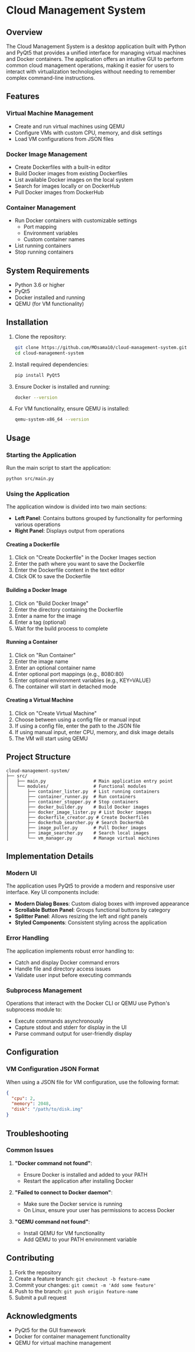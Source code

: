 # Cloud Management System

## Overview

The Cloud Management System is a desktop application built with Python and PyQt5 that provides a unified interface for managing virtual machines and Docker containers. The application offers an intuitive GUI to perform common cloud management operations, making it easier for users to interact with virtualization technologies without needing to remember complex command-line instructions.

## Features

### Virtual Machine Management
- Create and run virtual machines using QEMU
- Configure VMs with custom CPU, memory, and disk settings
- Load VM configurations from JSON files

### Docker Image Management
- Create Dockerfiles with a built-in editor
- Build Docker images from existing Dockerfiles
- List available Docker images on the local system
- Search for images locally or on DockerHub
- Pull Docker images from DockerHub

### Container Management
- Run Docker containers with customizable settings
  - Port mapping
  - Environment variables
  - Custom container names
- List running containers
- Stop running containers

## System Requirements

- Python 3.6 or higher
- PyQt5
- Docker installed and running
- QEMU (for VM functionality)

## Installation

1. Clone the repository:
   ```bash
   git clone https://github.com/MOsama10/cloud-management-system.git
   cd cloud-management-system
   ```

2. Install required dependencies:
   ```bash
   pip install PyQt5
   ```

3. Ensure Docker is installed and running:
   ```bash
   docker --version
   ```

4. For VM functionality, ensure QEMU is installed:
   ```bash
   qemu-system-x86_64 --version
   ```

## Usage

### Starting the Application

Run the main script to start the application:

```bash
python src/main.py
```

### Using the Application

The application window is divided into two main sections:
- **Left Panel**: Contains buttons grouped by functionality for performing various operations
- **Right Panel**: Displays output from operations

#### Creating a Dockerfile

1. Click on "Create Dockerfile" in the Docker Images section
2. Enter the path where you want to save the Dockerfile
3. Enter the Dockerfile content in the text editor
4. Click OK to save the Dockerfile

#### Building a Docker Image

1. Click on "Build Docker Image"
2. Enter the directory containing the Dockerfile
3. Enter a name for the image
4. Enter a tag (optional)
5. Wait for the build process to complete

#### Running a Container

1. Click on "Run Container"
2. Enter the image name
3. Enter an optional container name
4. Enter optional port mappings (e.g., 8080:80)
5. Enter optional environment variables (e.g., KEY=VALUE)
6. The container will start in detached mode

#### Creating a Virtual Machine

1. Click on "Create Virtual Machine"
2. Choose between using a config file or manual input
3. If using a config file, enter the path to the JSON file
4. If using manual input, enter CPU, memory, and disk image details
5. The VM will start using QEMU

## Project Structure

```
cloud-management-system/
├── src/
│   ├── main.py                  # Main application entry point
│   └── modules/                 # Functional modules
│       ├── container_lister.py  # List running containers
│       ├── container_runner.py  # Run containers
│       ├── container_stopper.py # Stop containers
│       ├── docker_builder.py    # Build Docker images
│       ├── docker_image_lister.py # List Docker images
│       ├── dockerfile_creator.py # Create Dockerfiles
│       ├── dockerhub_searcher.py # Search DockerHub
│       ├── image_puller.py      # Pull Docker images
│       ├── image_searcher.py    # Search local images
│       └── vm_manager.py        # Manage virtual machines
```

## Implementation Details

### Modern UI

The application uses PyQt5 to provide a modern and responsive user interface. Key UI components include:

- **Modern Dialog Boxes**: Custom dialog boxes with improved appearance
- **Scrollable Button Panel**: Groups functional buttons by category
- **Splitter Panel**: Allows resizing the left and right panels
- **Styled Components**: Consistent styling across the application

### Error Handling

The application implements robust error handling to:
- Catch and display Docker command errors
- Handle file and directory access issues
- Validate user input before executing commands

### Subprocess Management

Operations that interact with the Docker CLI or QEMU use Python's subprocess module to:
- Execute commands asynchronously
- Capture stdout and stderr for display in the UI
- Parse command output for user-friendly display

## Configuration

### VM Configuration JSON Format

When using a JSON file for VM configuration, use the following format:

```json
{
  "cpu": 2,
  "memory": 2048,
  "disk": "/path/to/disk.img"
}
```

## Troubleshooting

### Common Issues

1. **"Docker command not found"**:
   - Ensure Docker is installed and added to your PATH
   - Restart the application after installing Docker

2. **"Failed to connect to Docker daemon"**:
   - Make sure the Docker service is running
   - On Linux, ensure your user has permissions to access Docker

3. **"QEMU command not found"**:
   - Install QEMU for VM functionality
   - Add QEMU to your PATH environment variable

## Contributing

1. Fork the repository
2. Create a feature branch: `git checkout -b feature-name`
3. Commit your changes: `git commit -m 'Add some feature'`
4. Push to the branch: `git push origin feature-name`
5. Submit a pull request

## Acknowledgments

- PyQt5 for the GUI framework
- Docker for container management functionality
- QEMU for virtual machine management
